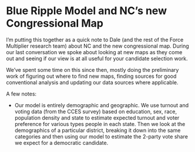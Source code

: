# Blue Ripple Model and NC’s new Congressional Map

I’m putting this together as a quick note to Dale (and the rest of the Force Multiplier research team)
about NC and the new congressional map.  During our last conversation we spoke about looking at new
maps as they come out and seeing if our view is at all useful for your candidate selection work.

We’ve spent some time on this since then, mostly doing the preliminary work of figuring out where to
find new maps, finding sources for good conventional analysis and updating our data sources where
applicable.

A few notes:

- Our model is entirely demographic and geographic. We use turnout and voting data
(from the CCES survey) based on education, sex, race, population density and state
to estimate  expected turnout and voter preference for various types people in
each state.  Then we look at the demographics of a particular district, breaking it down
into the same categories and then using our model to estimate the 2-party vote share we
expect for a democratic candidate.
